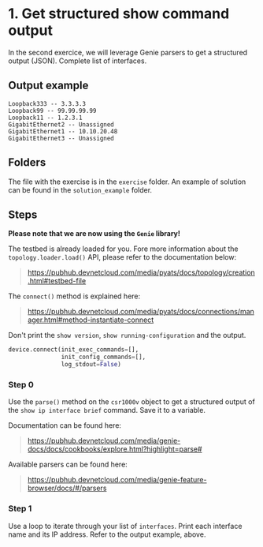 # 1. Get structured show command output

In the second exercice, we will leverage Genie parsers to get a structured output (JSON). Complete list of interfaces.

## Output example

```
Loopback333 -- 3.3.3.3
Loopback99 -- 99.99.99.99
Loopback11 -- 1.2.3.1
GigabitEthernet2 -- Unassigned
GigabitEthernet1 -- 10.10.20.48
GigabitEthernet3 -- Unassigned
```

## Folders

The file with the exercise is in the `exercise` folder. An example of solution can be found in the `solution_example` folder.

## Steps

**Please note that we are now using the `Genie` library!**

The testbed is already loaded for you. Fore more information about the `topology.loader.load()` API, please refer to the documentation below:

> https://pubhub.devnetcloud.com/media/pyats/docs/topology/creation.html#testbed-file

The `connect()` method is explained here:

> https://pubhub.devnetcloud.com/media/pyats/docs/connections/manager.html#method-instantiate-connect

Don't print the `show version`, `show running-configuration` and the output.

```python
device.connect(init_exec_commands=[],
               init_config_commands=[],
               log_stdout=False)
```

### Step 0

Use the `parse()` method on the `csr1000v` object to get a structured output of the `show ip interface brief` command. Save it to a variable.

Documentation can be found here:

> https://pubhub.devnetcloud.com/media/genie-docs/docs/cookbooks/explore.html?highlight=parse#

Available parsers can be found here:

> https://pubhub.devnetcloud.com/media/genie-feature-browser/docs/#/parsers

### Step 1

Use a loop to iterate through your list of `interfaces`. Print each interface name and its IP address. Refer to the output example, above.